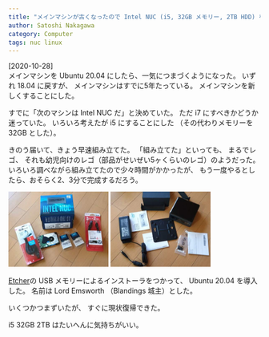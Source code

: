 ```yaml
---
title: "メインマシンが古くなったので Intel NUC (i5, 32GB メモリー, 2TB HDD) を組み立てた。絶好調 "
author: Satoshi Nakagawa
category: Computer
tags: nuc linux
---
```


[2020-10-28]  
 メインマシンを
Ubuntu 20.04 にしたら、一気につまづくようになった。
いずれ 18.04 に戻すが、
メインマシンはすでに5年たっている。
メインマシンを新しくすることにした。

 すでに「次のマシンは Intel NUC だ」と決めていた。
ただ i7 にすべきかどうか迷っていた。
いろいろ考えたが i5 にすることにした
（その代わりメモリーを32GB とした）。

 きのう届いて、きょう早速組み立てた。
「組み立てた」といっても、
まるでレゴ、
それも幼児向けのレゴ（部品がせいぜい5ヶくらいのレゴ）のようだった。
いろいろ調べながら組み立てたので少々時間がかかったが、
もう一度やるとしたら、おそらく2、3分で完成するだろう。

<a href="/pict/2020-10-28-nuc-1.jpg"><img src="/pict/2020-10-28-nuc-1.jpg" alt="" width="200"/></a>
<a href="/pict/2020-10-28-nuc-2.jpg"><img src="/pict/2020-10-28-nuc-2.jpg" alt="" width="200"/></a>

 [Etcher](https://www.balena.io/etcher/)の
USB メモリーによるインストーラをつかって、
Ubuntu 20.04 を導入した。
名前は Lord Emsworth （Blandings 城主）とした。

 いくつかつまずいたが、
すぐに現状復帰できた。

 i5 32GB 2TB はたいへんに気持ちがいい。


